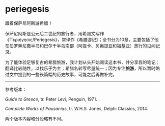 # periegesis
跟着保萨尼阿斯游希腊！

保萨尼阿斯是公元后二世纪的旅行者，用希腊文写作《Περιήγησις/Periegesis》，常译作《希腊游记》；全书分为10章，主要包括了他在伯罗奔尼撒半岛和巴尔干半岛南部（阿提卡、贝奥提亚和福基亚）旅行的见闻记录。

为了能体验足够复古的希腊旅游，我计划从头开始阅读这本书，并分享我的笔记；翻译比较随性，以找乐子为主；希腊名转写尽量统一；因为专注**旅游**，所以暂时略过文中提到的一些长篇幅的历史故事，可能之后再做补完。

----

参考版本：

*Guide to Greece*, tr. Peter Levi, Penguin, 1971.

*Complete Works of Pausanias*, tr. W.H.S. Jones, Delphi Classics, 2014.

两个版本内容和分段略有不同。
